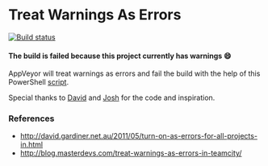 # Treat Warnings As Errors

[![Build status](https://ci.appveyor.com/api/projects/status/xi6w5hiocoo86c7c?svg=true)](https://ci.appveyor.com/project/JoeRall/treatwarningsaserrors) 

#### The build is failed because this project currently has warnings :smile:

AppVeyor will treat warnings as errors and fail the build with the help of this PowerShell [script](https://gist.github.com/JoeRall/1d85f64be9da6c5fe27b).

Special thanks to [David](https://github.com/flcdrg) and [Josh](https://github.com/jquintus) for the code and inspiration.

### References
* http://david.gardiner.net.au/2011/05/turn-on-as-errors-for-all-projects-in.html
* http://blog.masterdevs.com/treat-warnings-as-errors-in-teamcity/
